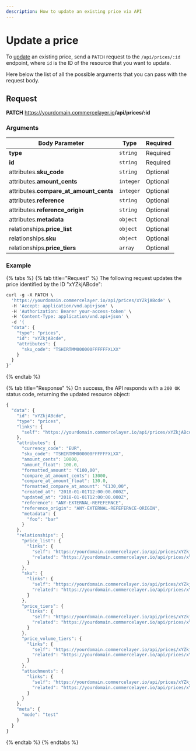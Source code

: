 ```yaml
---
description: How to update an existing price via API
---
```


# Update a price

To <a href="https://docs.commercelayer.io/developers/updating-resources" target="_blank">update</a> an existing price, send a `PATCH` request to the `/api/prices/:id` endpoint, where `id` is the ID of the resource that you want to update.

Here below the list of all the possible arguments that you can pass with the request body.

## Request

**PATCH** https://yourdomain.commercelayer.io<b>/api/prices/:id</b>

### Arguments

| Body Parameter | Type     | Required |
| -------------- | -------- | -------- |
| **type**       | `string` | Required |
| **id**         | `string` | Required |
| attributes.**sku_code** | `string` | Optional |
| attributes.**amount_cents** | `integer` | Optional |
| attributes.**compare_at_amount_cents** | `integer` | Optional |
| attributes.**reference** | `string` | Optional |
| attributes.**reference_origin** | `string` | Optional |
| attributes.**metadata** | `object` | Optional |
| relationships.**price_list** | `object` | Optional |
| relationships.**sku** | `object` | Optional |
| relationships.**price_tiers** | `array` | Optional |

### Example

{% tabs %}
{% tab title="Request" %}
The following request updates the price identified by the ID "xYZkjABcde":

```javascript
curl -g -X PATCH \
  'https://yourdomain.commercelayer.io/api/prices/xYZkjABcde' \
  -H 'Accept: application/vnd.api+json' \
  -H 'Authorization: Bearer your-access-token' \
  -H 'Content-Type: application/vnd.api+json' \
  -d '{
  "data": {
    "type": "prices",
    "id": "xYZkjABcde",
    "attributes": {
      "sku_code": "TSHIRTMM000000FFFFFFXLXX"
    }
  }
}'
```
{% endtab %}

{% tab title="Response" %}
On success, the API responds with a `200 OK` status code, returning the updated resource object:

```javascript
{
  "data": {
    "id": "xYZkjABcde",
    "type": "prices",
    "links": {
      "self": "https://yourdomain.commercelayer.io/api/prices/xYZkjABcde"
    },
    "attributes": {
      "currency_code": "EUR",
      "sku_code": "TSHIRTMM000000FFFFFFXLXX",
      "amount_cents": 10000,
      "amount_float": 100.0,
      "formatted_amount": "€100,00",
      "compare_at_amount_cents": 13000,
      "compare_at_amount_float": 130.0,
      "formatted_compare_at_amount": "€130,00",
      "created_at": "2018-01-01T12:00:00.000Z",
      "updated_at": "2018-01-01T12:00:00.000Z",
      "reference": "ANY-EXTERNAL-REFEFERNCE",
      "reference_origin": "ANY-EXTERNAL-REFEFERNCE-ORIGIN",
      "metadata": {
        "foo": "bar"
      }
    },
    "relationships": {
      "price_list": {
        "links": {
          "self": "https://yourdomain.commercelayer.io/api/prices/xYZkjABcde/relationships/price_list",
          "related": "https://yourdomain.commercelayer.io/api/prices/xYZkjABcde/price_list"
        }
      },
      "sku": {
        "links": {
          "self": "https://yourdomain.commercelayer.io/api/prices/xYZkjABcde/relationships/sku",
          "related": "https://yourdomain.commercelayer.io/api/prices/xYZkjABcde/sku"
        }
      },
      "price_tiers": {
        "links": {
          "self": "https://yourdomain.commercelayer.io/api/prices/xYZkjABcde/relationships/price_tiers",
          "related": "https://yourdomain.commercelayer.io/api/prices/xYZkjABcde/price_tiers"
        }
      },
      "price_volume_tiers": {
        "links": {
          "self": "https://yourdomain.commercelayer.io/api/prices/xYZkjABcde/relationships/price_volume_tiers",
          "related": "https://yourdomain.commercelayer.io/api/prices/xYZkjABcde/price_volume_tiers"
        }
      },
      "attachments": {
        "links": {
          "self": "https://yourdomain.commercelayer.io/api/prices/xYZkjABcde/relationships/attachments",
          "related": "https://yourdomain.commercelayer.io/api/prices/xYZkjABcde/attachments"
        }
      }
    },
    "meta": {
      "mode": "test"
    }
  }
}
```
{% endtab %}
{% endtabs %}

